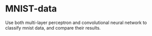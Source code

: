 # MNIST-data
Use both multi-layer perceptron and convolutional neural network to classify mnist data, and compare their results.
